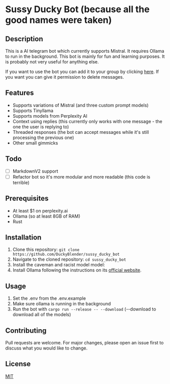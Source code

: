 # Sussy Ducky Bot (because all the good names were taken)

## Description

This is a AI telegram bot which currently supports Mistral. It requires Ollama to run in the background. This bot is mainly for fun and learning purposes. It is probably not very useful for anything else.

If you want to use the bot you can add it to your group by clicking [here](https://t.me/sussy_ducky_bot). If you want you can give it permission to delete messages.

## Features

- Supports variations of Mistral (and three custom prompt models)
- Supports Tinyllama
- Supports models from Perplexity AI
- Context using replies (this currently only works with one message - the one the user is replying to)
- Threaded responses (the bot can accept messages while it's still processing the previous one)
- Other small gimmicks

## Todo

- [ ] MarkdownV2 support
- [ ] Refactor bot so it's more modular and more readable (this code is terrible)

## Prerequisites

- At least $1 on perplexity.ai
- Ollama (so at least 8GB of RAM)
- Rust

## Installation

1. Clone this repository: `git clone https://github.com/DuckyBlender/sussy_ducky_bot`
2. Navigate to the cloned repository: `cd sussy_ducky_bot`
3. Install the caveman and racist model model:
4. Install Ollama following the instructions on its [official website](https://ollama.ai/).

## Usage

1. Set the .env from the .env.example
2. Make sure ollama is running in the background
3. Run the bot with `cargo run --release -- --download` (--download to download all of the models)

## Contributing

Pull requests are welcome. For major changes, please open an issue first to discuss what you would like to change.

## License

[MIT](https://choosealicense.com/licenses/mit/)
